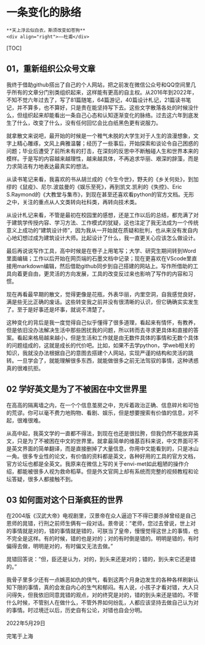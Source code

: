 # 一条变化的脉络

``` admonish note 
**天上浮云似白衣，斯须改变如苍狗**  
<div align="right">——杜甫</div>
```

[TOC]


## 01，重新组织公众号文章



我终于借助github搭出了自己的个人网站，把之前发在微信公众号和QQ空间里几乎所有的文章分门别类组织起来，这样能有更高的自主权。从2016年到2022年，不知不觉六年过去了，写了81篇随笔，64篇游记，40篇设计札记，21篇读书笔记，并不算多，也不算好，只是贵在能坚持写下去。这些文字散落各处的时候没什么，但组织起来却能看出一条自己心态和认知逐渐变化的脉络。过去这六年到底发生了什么，改变了什么，没有任何回忆会比白纸黑色更有说服力。



就拿散文来说吧，最开始的时候是一个稚气未脱的大学生对于人生的浪漫想象，文字上精心雕琢，文风上典雅温馨；经历了一些事后，开始探索和谈论令自己困惑的问题；毕业后遭受了前所未有的打击，在深刻的反思中不断触碰人生和世界本来的模样。于是写的内容越来越理性，越来越具体，不再追求华丽、艰深的辞藻，而是力求简洁有力地表达最真实的想法。



从读书笔记来看，我喜欢的书从胡兰成的《今生今世》，野夫的《乡关何处》，到加缪的《鼠疫》、尼尔.波兹曼的《娱乐至死》，再到凯文.凯利的《失控》、Eric S.Raymond的《大教堂与集市》，到现在甚至还喜欢看python的官方文档。无形之中，关注的重点从人文类转向社科类，再转向技术类。



从设计札记来看，不管是最初在校园里的感想，还是工作以后的总结，都充满了对于建筑学传授内容、学习方法、工作模式的犹疑，这也注定了我无法成为一个传统意义上成功的“建筑设计师”，因为我从一开始就在质疑和批判，也从来没有发自内心地幻想过成为建筑设计大师。比起设计了什么，我一直更关心应该怎么做设计。



最后再说说写作工具，高中时候是在卷子上用笔写；大学、研究生期间转到Word里面编辑；工作以后开始在网页端的石墨文档中记录；现在更喜欢在VScode里直接用markdown编辑，然后借助github同步到自己搭建的网站上。写作所借助的工具向着更自由，更灵活的方向发展，工具的改变反过来也影响了写作的内容和习惯。



现在再看最早期的散文，觉得更像是花瓶，外表华丽，内里空洞，自我感觉良好，满是些无比正确的废话。这些转变我之前并没有很清晰的认识，但它确确实实发生了。至于是好事还是坏事，就说不清楚了。



这种变化的背后是我一度觉得自己似乎懂得了很多道理，看起来有情怀，有教养，但是依旧没办法解决生活中那些困扰我的问题，所以转而去寻求更具体和直接的答案。看起来格局越来越小，但是生活和工作就是由无数件具体的事情和无数个具体的问题组成的，这就是成长的代价吧。比如，如果不去学python，学web相关的知识，我就没办法根据自己的意图去搭建个人网站，实现严谨的结构和灵活的跳转。一旦学会了，就能理解很多东西，就能做很多之前无法驾驭的事情，这种诱惑真的很难抗拒。





## 02 学好英文是为了不被困在中文世界里



在高高的隔离墙之内，在一个个信息茧房之中，充斥着政治正确、信息碎片和可怕的荒谬。你可以毫不费力地购物、看剧、娱乐，但是想要搜索有价值的信息，对不起，很难很难。



从高中起，我英文学的一直都不得法，到现在也还是很拉胯，但我仍然不能放弃英文，只是为了不被困在中文的世界里。就拿最简单的维基百科来说，中文界面可不是英文界面的简单翻译，而是直接删掉了大量信息，你用中文能看到的，只是冰山一角。很多专业性的论文，有价值的资料都是英文，各种好用的工具的官方文档，官方论坛也都是全英文。我原来在微信上写的关于envi-met如此粗陋的操作介绍，都能被很多人视为救命稻草。但是外文官网上却有系统而完整的视频教程和论坛答疑，很多人都接触不到。





## 03 如何面对这个日渐疯狂的世界



在2004版《汉武大帝》电视剧里，汉景帝在众人逼迫下不得已要杀掉曾经是自己恩师的晁错，行刑之前师生俩有一段对话。景帝说：“老师，您过去曾说，世上对的事情就是对的，错的事情就是错的，可朕当了皇帝，慢慢觉得这世上的事情，也不完全是这样。有的时候，错的也是对的；对的有时倒是错的。明明是错的，有时偏得去做，明明是对的，有时偏又无法去做。”



晁错回答说：“但，臣还是认为，对的，到头来还是对的；错的，到头来它还是错的。”



我骨子里多少还有一点嫉恶如仇的侠气，看到这两个月身边发生的各种各样刷新认知下限的事情，真的会发自内心的生气和郁闷。有人说，小孩子才看对错，大人只问得失，但我依旧同意晁错的观点，对的终究是对的，错的到头来还是错的。不管什么时候，不管别人在做什么，不管外界如何纷乱，人都应该坚持去做自己认为对的事情。时过境迁以后，历史自有公论，对错也自会分明。

2022年5月29日

完笔于上海
